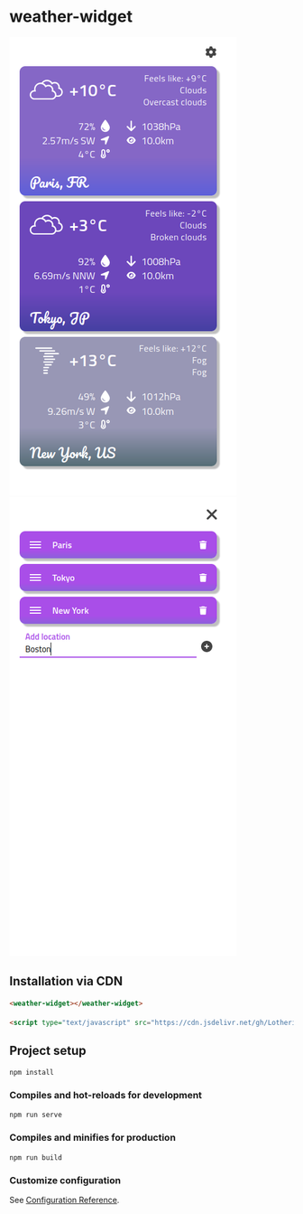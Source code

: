 # weather-widget

![Widget](https://raw.githubusercontent.com/Lothering0/weather-widget/main/public/preview/widget.png)
![Settings](https://raw.githubusercontent.com/Lothering0/weather-widget/main/public/preview/settings.png)

## Installation via CDN
```html
<weather-widget></weather-widget>

<script type="text/javascript" src="https://cdn.jsdelivr.net/gh/Lothering0/weather-widget@main/dist/weather-widget.umd.min.js"></script>
```

## Project setup
```
npm install
```

### Compiles and hot-reloads for development
```
npm run serve
```

### Compiles and minifies for production
```
npm run build
```

### Customize configuration
See [Configuration Reference](https://cli.vuejs.org/config/).
